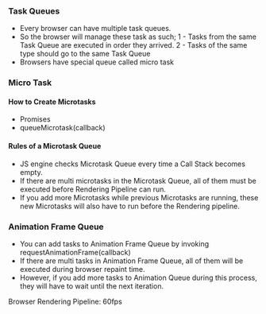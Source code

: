 ### Task Queues
- Every browser can have multiple task queues.
- So the browser will manage these task as such;
1 - Tasks from the same Task Queue are executed in order they arrived.
2 - Tasks of the same type should go to the same Task Queue
- Browsers have special queue called micro task

### Micro Task
#### How to Create Microtasks
- Promises
- queueMicrotask(callback)
#### Rules of a Microtask Queue
- JS engine checks Microtask Queue every time a Call Stack becomes empty.
- If there are multi microtasks in the Microtask Queue, all of them must be executed before Rendering Pipeline can run.
- If you add more Microtasks while previous Microtasks are running, these new Microtasks will also have to run before the Rendering pipeline.

### Animation Frame Queue
- You can add tasks to Animation Frame Queue by invoking requestAnimationFrame(callback)
- If there are multi tasks in Animation Frame Queue, all of them will be executed during browser repaint time.
- However, if you add more tasks to Animation Queue during this process, they will have to wait until the next iteration.

Browser Rendering Pipeline: 60fps